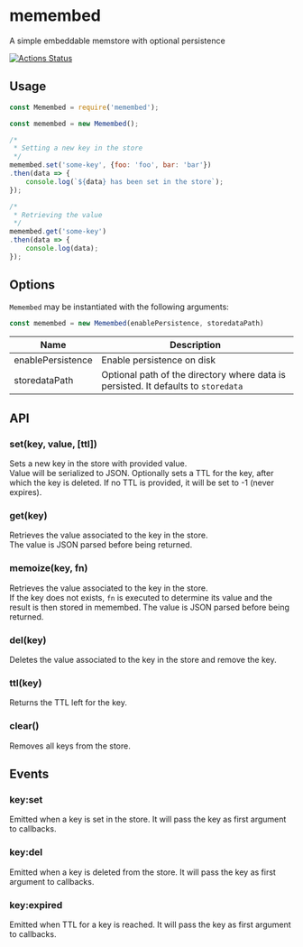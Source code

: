 # memembed
A simple embeddable memstore with optional persistence

[![Actions Status](https://github.com/markomannux/memembed/workflows/Build%20and%20Test/badge.svg)](https://github.com/markomannux/memembed/actions)

## Usage
```javascript
const Memembed = require('memembed');

const memembed = new Memembed();

/*
 * Setting a new key in the store
 */
memembed.set('some-key', {foo: 'foo', bar: 'bar'})
.then(data => {
    console.log(`${data} has been set in the store`);
});

/*
 * Retrieving the value
 */
memembed.get('some-key')
.then(data => {
    console.log(data);
});
```

## Options
`Memembed` may be instantiated with the following arguments:

```javascript
const memembed = new Memembed(enablePersistence, storedataPath)
```
Name | Description
-----|-------------
enablePersistence | Enable persistence on disk
storedataPath | Optional path of the directory where data is persisted. It defaults to `storedata`

## API

### set(key, value, [ttl])
Sets a new key in the store with provided value.  
Value will be serialized to JSON.
Optionally sets a TTL for the key, after which the key is deleted. If no TTL is provided, it will be set to -1 (never expires).

### get(key)
Retrieves the value associated to the key in the store.  
The value is JSON parsed before being returned.

### memoize(key, fn)
Retrieves the value associated to the key in the store.  
If the key does not exists, `fn` is executed to determine its value and the result is then stored in memembed.
The value is JSON parsed before being returned.

### del(key)
Deletes the value associated to the key in the store and remove the key.  

### ttl(key)
Returns the TTL left for the key.

### clear()
Removes all keys from the store.

## Events

### key:set
Emitted when a key is set in the store. It will pass the key as first argument to callbacks.

### key:del
Emitted when a key is deleted from the store. It will pass the key as first argument to callbacks.

### key:expired
Emitted when TTL for a key is reached. It will pass the key as first argument to callbacks.